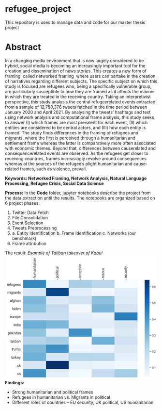 # refugee_project
This repository is used to manage data and code for our master thesis project

# Abstract
In a changing media environment that is now largely considered to be hybrid, social media is becoming an increasingly important tool for the creation and dissemination of news stories. This creates a new form of framing ­ called networked framing ­ where users can partake in the creation of narratives regarding different subjects. 
The specific subject on which this study is focused are refugees who, being a specifically vulnerable group, are particularly susceptible to how they are framed as it affects the manner in which they are treated in the receiving country. 
Taking an interpretivist perspective, this study analysis the central refugee­related events extracted from a sample of 12,758,376 tweets fetched in the time period between January 2020 and April 2021.
By analysing the tweets’ hashtags and text using network analysis and computational frame analysis, this study seeks to answer (I) which frames are most prevalent for each event, (II) which entities are considered to be central actors, and (III) how each entity is framed. 
The study finds differences in the framing of refugees and migrants, where the first is perceived through a humanitarian and settlement frame whereas the latter is comparatively more often associated with economic themes. 
Beyond that, differences between cause­related and consequence­related events are observed. 
As the refugees get closer to receiving countries, frames increasingly revolve around consequences whereas at the sources of the refugee’s plight humanitarian and cause­related frames, such as violence, prevail.

**Keywords: Networked Framing, Network Analysis, Natural Language Processing, Refugee Crisis, Social Data Science**

**Process:**
In the **Code** folder, jupyter notebooks describe the project from the data extraction until the results.
The notebooks are organized based on 6 project phases:
 1. Twitter Data Fetch
 2. File Consolidation
 3. Event Selection
 4. Tweets Preprocessing
 5. a. Entity Identification
 	b. Frame Identification
 	c. Networks (our benchmark)
 6. Frame attribution

The result:
*Example of Taliban takeover of Kabul*
![Frames in the Taliban takeover Twitter debate](afghanistan_heatmap.png "Frames in the Taliban takeover Twitter debate")
**Findings:**
 - Strong humanitarian and political frames
 - Refugees in humanitarian vs. Migrants in political
 - Different roles of countries – EU security, UK political, US humanitarian




